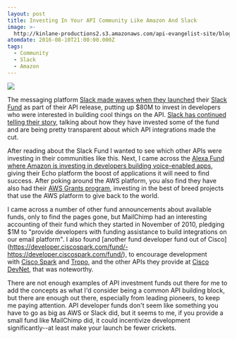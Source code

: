 ```yaml
---
layout: post
title: Investing In Your API Community Like Amazon And Slack
image: >-
  http://kinlane-productions2.s3.amazonaws.com/api-evangelist-site/blog/Slack_Fund.png
atomdate: 2016-08-10T21:00:00.000Z
tags:
  - Community
  - Slack
  - Amazon
---
```

[![](http://kinlane-productions2.s3.amazonaws.com/api-evangelist-site/blog/Slack_Fund.png)](https://slack.com/developers/fund)

The messaging platform [Slack made waves when they launched](https://medium.com/slack-developer-blog/launch-platform-114754258b91#.kd3av5fl2) their [Slack Fund](https://slack.com/developers/fund) as part of their API release, putting up $80M to invest in developers who were interested in building cool things on the API. [Slack has continued telling their story](https://medium.com/slack-developer-blog/investing-in-the-future-of-work-d4ffb87f985#.qhvdsad0h), talking about how they have invested some of the fund and are being pretty transparent about which API integrations made the cut. 

After reading about the Slack Fund I wanted to see which other APIs were investing in their communities like this. Next, I came across the [Alexa Fund where Amazon is investing in developers building voice-enabled apps](https://developer.amazon.com/public/solutions/alexa/alexa-fund), giving their Echo platform the boost of applications it will need to find success. After poking around the AWS platform, you also find they have also had their [AWS Grants program](https://aws.amazon.com/grants/), investing in the best of breed projects that use the AWS platform to give back to the world.

I came across a number of other fund announcements about available funds, only to find the pages gone, but MailChimp had an interesting accounting of their fund which they started in November of 2010, pledging $1M to "provide developers with funding assistance to build integrations on our email platform". I also found [another fund developer fund out of Cisco](https://developer.ciscospark.com/fund/- https://developer.ciscospark.com/fund/), to encourage development with [Cisco Spark](https://developer.ciscospark.com/) and [Tropo](https://tropo.com/), and the other APIs they provide at [Cisco DevNet](https://developer.cisco.com/), that was noteworthy.

There are not enough examples of API investment funds out there for me to add the concepts as what I'd consider being a common API building block, but there are enough out there, especially from leading pioneers, to keep me paying attention. API developer funds don't seem like something you have to go as big as AWS or Slack did, but it seems to me, if you provide a small fund like MailChimp did, it could incentivize development significantly--at least make your launch be fewer crickets.